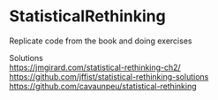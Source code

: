 # StatisticalRethinking
Replicate code from the book and doing exercises


Solutions  
https://jmgirard.com/statistical-rethinking-ch2/  
https://github.com/jffist/statistical-rethinking-solutions  
https://github.com/cavaunpeu/statistical-rethinking
